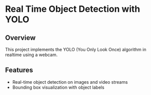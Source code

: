 # Real Time Object Detection with YOLO

## Overview

This project implements the YOLO (You Only Look Once) algorithm in realtime using a webcam.

## Features

- Real-time object detection on images and video streams
- Bounding box visualization with object labels
